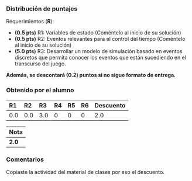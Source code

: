 ### Distribución de puntajes

Requerimientos (**R**):

* **(0.5 pts)** R1: Variables de estado (Coméntelo al inicio de su solución)
* **(0.5 pts)** R2: Eventos relevantes para el control del tiempo (Coméntelo al inicio de su solución)
* **(5.0 pts)** R3: Desarrollar un modelo de simulación basado en eventos discretos que permita conocer los eventos que están sucediendo en el transcurso del juego.


**Además, se descontará (0.2) puntos si no sigue formato de entrega.**

### Obtenido por el alumno
| R1 | R2 | R3 | R4 | R5 | R6 | Descuento |
|:---|:---|:---|:---|:---|:---|:----------|
| 0.0 | 0.0 | 3.0 | 0 | 0 | 0 | 2.0 |

| Nota |
|:-----|
| **2.0** |

### Comentarios

Copiaste la actividad del material de clases por eso el descuento.
